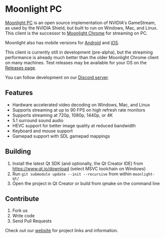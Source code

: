 # Moonlight PC

[Moonlight PC](http://moonlight-stream.com) is an open source implementation of NVIDIA's GameStream, as used by the NVIDIA Shield, but built to run on Windows, Mac, and Linux. This client is the successor to [Moonlight Chrome](https://github.com/moonlight-stream/moonlight-chrome) for streaming on PC.

Moonlight also has mobile versions for [Android](https://github.com/moonlight-stream/moonlight-android) and  [iOS](https://github.com/moonlight-stream/moonlight-ios).

This client is currently still in development (pre-alpha), but the streaming performance is already much better than the older Moonlight Chrome client on many machines. Test releases may be available for your OS on the [Releases page](https://github.com/moonlight-stream/moonlight-qt/releases).

You can follow development on our [Discord server](https://discord.gg/6ERtzFY).

## Features
 - Hardware accelerated video decoding on Windows, Mac, and Linux
 - Supports streaming at up to 90 FPS on high refresh rate monitors
 - Supports streaming at 720p, 1080p, 1440p, or 4K
 - 5.1 surround sound audio
 - HEVC support for better image quality at reduced bandwidth
 - Keyboard and mouse support
 - Gamepad support with SDL gamepad mappings

## Building
1. Install the latest Qt SDK (and optionally, the Qt Creator IDE) from https://www.qt.io/download (select MSVC toolchain on Windows)
2. Run `git submodule update --init --recursive` from within `moonlight-qt/`
3. Open the project in Qt Creator or build from qmake on the command line

## Contribute
1. Fork us
2. Write code
3. Send Pull Requests

Check out our [website](http://moonlight-stream.com) for project links and information.
